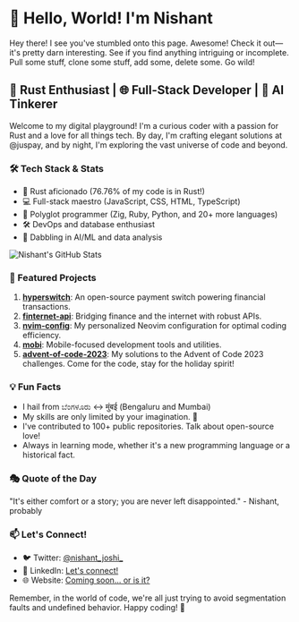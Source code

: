 # 👋 Hello, World! I'm Nishant

Hey there! I see you've stumbled onto this page. Awesome! Check it out—it's pretty darn interesting. See if you find anything intriguing or incomplete. Pull some stuff, clone some stuff, add some, delete some. Go wild!

## 🚀 Rust Enthusiast | 🌐 Full-Stack Developer | 🧠 AI Tinkerer

Welcome to my digital playground! I'm a curious coder with a passion for Rust and a love for all things tech. By day, I'm crafting elegant solutions at @juspay, and by night, I'm exploring the vast universe of code and beyond.

### 🛠 Tech Stack & Stats

- 🦀 Rust aficionado (76.76% of my code is in Rust!)
- 💻  Full-stack maestro (JavaScript, CSS, HTML, TypeScript)
- 🧪 Polyglot programmer (Zig, Ruby, Python, and 20+ more languages)
- 🛠 DevOps and database enthusiast
- 🧠 Dabbling in AI/ML and data analysis

![Nishant's GitHub Stats](https://github-readme-stats.vercel.app/api?username=NishantJoshi00&show_icons=true&theme=radical)

### 🌟 Featured Projects

1. **[hyperswitch](https://github.com/juspay/hyperswitch)**: An open-source payment switch powering financial transactions.
2. **[finternet-api](https://github.com/NishantJoshi00/finternet-api)**: Bridging finance and the internet with robust APIs.
3. **[nvim-config](https://github.com/NishantJoshi00/nvim-config)**: My personalized Neovim configuration for optimal coding efficiency.
4. **[mobi](https://github.com/NishantJoshi00/mobi)**: Mobile-focused development tools and utilities.
5. **[advent-of-code-2023](https://github.com/NishantJoshi00/advent-of-code-2023)**: My solutions to the Advent of Code 2023 challenges. Come for the code, stay for the holiday spirit!

### 💡 Fun Facts

- I hail from ಬೆಂಗಳೂರು <-> मुंबई (Bengaluru and Mumbai)
- My skills are only limited by your imagination. 🚀
- I've contributed to 100+ public repositories. Talk about open-source love!
- Always in learning mode, whether it's a new programming language or a historical fact.

### 🎭 Quote of the Day

"It's either comfort or a story; you are never left disappointed." - Nishant, probably

### 📫 Let's Connect!

- 🐦 Twitter: [@nishant_joshi_](https://x.com/nishantjosh)
- 💼 LinkedIn: [Let's connect!](https://www.linkedin.com/in/joshi-nishant)
- 🌐 Website: [Coming soon... or is it?](https://nishantjoshi00.github.io/)

Remember, in the world of code, we're all just trying to avoid segmentation faults and undefined behavior. Happy coding! 🎉
